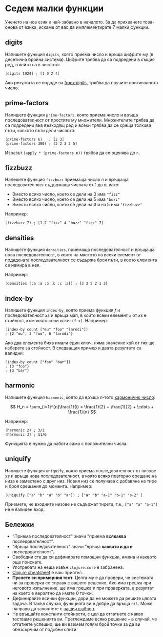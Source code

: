 # Седем малки функции

<div id="include-mathjax"></div>

Ученето на нов език е най-забавно в началото. За да прихванете това-онова от
езика, искаме от вас да имплементирате 7 малки функции.

## digits

Напишете функция `digits`, която приема число и връща цифрите му (в десетична
бройна система). Цифрите трябва да са подредени в същия ред, в който са в
числото:

    (digits 1024) ; [1 0 2 4]

Ако резултата се подаде на [from-digits][challenge-1], трябва да поучите
оригиналното число.

[challenge-1]: /challenges/1

## prime-factors

Напишете функция `prime-factors`, която приема число и връща последователност
от простите му множители. Множителите трябва да са подредени във възходящ ред
и всеки трябва да се среща толкова пъти, колкото пъти дели числото:

    (prime-factors 6)   ; [2 3]
    (prime-factors 300) ; [2 2 3 5 5]

Изразът `(apply * (prime-factors n))` трябва да се оценява до `n`.

## fizzbuzz

Напешете функция `fizzbuzz` приемаща число _n_ и връщаща последователност
съдържаща числата от 1 до _n_, като:

* Вместо всяко число, което се дели на 3 има `"fizz"`
* Вместо всяко число, което се дели на 5 има `"buzz"`
* Вместо всяко число, което се дели на 3 и на 5 има `"fizzbuzz"`

Например:

    (fizzbuzz 7) ; [1 2 "fizz" 4 "buzz" "fizz" 7]

## densities

Напишете функция `densities`, приемаща последователност и връщаща нова
последователност, в която на мястото на всеки елемент от подадената
последователност се съдържа броя пъти, в което елемента се намира в нея.

Например:

    (densities [:a :a :b :b :c :a]) ; [3 3 2 2 1 3]

## index-by

Напишете функция `index-by`, която приема функция _f_ и последователност _xs_
и връща мап, в който всеки елемент `x` от _xs_ е стойност, към която сочи ключ
`(f x)`. Например:

    (index-by count ["mu" "foo" "larodi"])
    ; {2 "mu", 3 "foo", 6 "larodi"}

Ако два елемента биха имали един ключ, няма значение кой от тях ще изберете за
стойност. В следващия пример и двата резултата са валидни:

    (index-by count ["foo" "bar"])
    ; {3 "foo"}
    ; {3 "bar"}

## harmonic

Напишете функция `harmonic`, която да връща _n_-тото [хармонично
число][harmonic]:

$$ H_n = \sum_{i=1}^{n}\frac{1}{i}
       = \frac{1}{2} + \frac{1}{2} + \cdots + \frac{1}{n} $$

Например:

    (harmonic 2) ; 3/2
    (harmonic 3) ; 11/6

Функцията е нужно да работи само с положителни числа.

[harmonic]: http://en.wikipedia.org/wiki/Harmonic_number

## uniquify

Напишете функция `uniquify`, която приема последователност от низове _xs_ и
връща нова последователност, в която всяко повторно срещане на низа е
заместено с друг низ. Новия низ се получава с добавяне на тире и броя срещания
до момента. Например:

    (uniquify ["a" "b" "a" "b" "a"]) ; ["a" "b" "a-1" "b-1" "a-2" ]

Приемете, че входните низове не съдържат тирета, т.е., `["a" "a" "a-1"]` не е
валиден вход.

## Бележки

* "Приема последователност" значи "приема **всякаква** последователност".
* "Връща последователност" значи "връща **каквато и да е** последователност".
* Свободни сте да си дефинирате помощни функции, имена и каквото още поискате.
* Употребата на неща извън `clojure.core` е забранена.
* [Clojure cheatsheet][cheatsheet] е ваш приятел.
* **Пуснете си примерния тест**. Целта му е да провери, че системата ни за
  проверка се справя с вашето решение. Ако има грешка при неговото изпълнение,
  ще има грешка и при проверката, в резултат на което е вероятно да имате 0
  точки.
* Дефинирайте всички функции, дори да не можете да решите цялата задача. В
  такъв случай, функцията ви е добре да връща `nil`. Може направо да започнете
  с [нашия шаблон][template].
* Не връщайте константи стойности, с цел да отгатнете с какво тестваме
  решенията ви. Преглеждаме всяко решение – в случай, че отгатнете успешно, ще
  ви вземем голям брой точки за да ви обезсърчим от подобни опити.

[cheatsheet]: http://clojure.org/cheatsheet
[template]: http://github.com/fmi/clojure-homework/blob/master/tasks/01/template.clj
